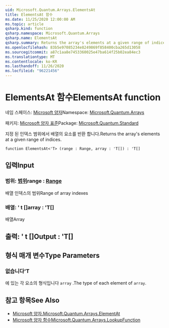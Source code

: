 ```yaml
---
uid: Microsoft.Quantum.Arrays.ElementsAt
title: ElementsAt 함수
ms.date: 11/25/2020 12:00:00 AM
ms.topic: article
qsharp.kind: function
qsharp.namespace: Microsoft.Quantum.Arrays
qsharp.name: ElementsAt
qsharp.summary: Returns the array's elements at a given range of indices.
ms.openlocfilehash: 83b5e97085234e8249869f858400cba265d13058
ms.sourcegitcommit: a87c1aa8e7453360025e47ba614f25b02ea84ec3
ms.translationtype: MT
ms.contentlocale: ko-KR
ms.lasthandoff: 11/26/2020
ms.locfileid: "96221456"
---
```

# <a name="elementsat-function"></a><span data-ttu-id="8cfe2-102">ElementsAt 함수</span><span class="sxs-lookup"><span data-stu-id="8cfe2-102">ElementsAt function</span></span>

<span data-ttu-id="8cfe2-103">네임 스페이스: [Microsoft 양자](xref:Microsoft.Quantum.Arrays)</span><span class="sxs-lookup"><span data-stu-id="8cfe2-103">Namespace: [Microsoft.Quantum.Arrays](xref:Microsoft.Quantum.Arrays)</span></span>

<span data-ttu-id="8cfe2-104">패키지: [Microsoft 양자 표준](https://nuget.org/packages/Microsoft.Quantum.Standard)</span><span class="sxs-lookup"><span data-stu-id="8cfe2-104">Package: [Microsoft.Quantum.Standard](https://nuget.org/packages/Microsoft.Quantum.Standard)</span></span>


<span data-ttu-id="8cfe2-105">지정 된 인덱스 범위에서 배열의 요소를 반환 합니다.</span><span class="sxs-lookup"><span data-stu-id="8cfe2-105">Returns the array's elements at a given range of indices.</span></span>

```qsharp
function ElementsAt<'T> (range : Range, array : 'T[]) : 'T[]
```


## <a name="input"></a><span data-ttu-id="8cfe2-106">입력</span><span class="sxs-lookup"><span data-stu-id="8cfe2-106">Input</span></span>

### <a name="range--range"></a><span data-ttu-id="8cfe2-107">범위: [범위](xref:microsoft.quantum.lang-ref.range)</span><span class="sxs-lookup"><span data-stu-id="8cfe2-107">range : [Range](xref:microsoft.quantum.lang-ref.range)</span></span>

<span data-ttu-id="8cfe2-108">배열 인덱스의 범위</span><span class="sxs-lookup"><span data-stu-id="8cfe2-108">Range of array indexes</span></span>


### <a name="array--t"></a><span data-ttu-id="8cfe2-109">배열: ' t []</span><span class="sxs-lookup"><span data-stu-id="8cfe2-109">array : 'T[]</span></span>

<span data-ttu-id="8cfe2-110">배열</span><span class="sxs-lookup"><span data-stu-id="8cfe2-110">Array</span></span>



## <a name="output--t"></a><span data-ttu-id="8cfe2-111">출력: ' t []</span><span class="sxs-lookup"><span data-stu-id="8cfe2-111">Output : 'T[]</span></span>



## <a name="type-parameters"></a><span data-ttu-id="8cfe2-112">형식 매개 변수</span><span class="sxs-lookup"><span data-stu-id="8cfe2-112">Type Parameters</span></span>

### <a name="t"></a><span data-ttu-id="8cfe2-113">없습니다</span><span class="sxs-lookup"><span data-stu-id="8cfe2-113">'T</span></span>

<span data-ttu-id="8cfe2-114">에 있는 각 요소의 형식입니다 `array` .</span><span class="sxs-lookup"><span data-stu-id="8cfe2-114">The type of each element of `array`.</span></span>

## <a name="see-also"></a><span data-ttu-id="8cfe2-115">참고 항목</span><span class="sxs-lookup"><span data-stu-id="8cfe2-115">See Also</span></span>

- [<span data-ttu-id="8cfe2-116">Microsoft 양자.</span><span class="sxs-lookup"><span data-stu-id="8cfe2-116">Microsoft.Quantum.Arrays.ElementAt</span></span>](xref:Microsoft.Quantum.Arrays.ElementAt)
- [<span data-ttu-id="8cfe2-117">Microsoft 양자 함수</span><span class="sxs-lookup"><span data-stu-id="8cfe2-117">Microsoft.Quantum.Arrays.LookupFunction</span></span>](xref:Microsoft.Quantum.Arrays.LookupFunction)